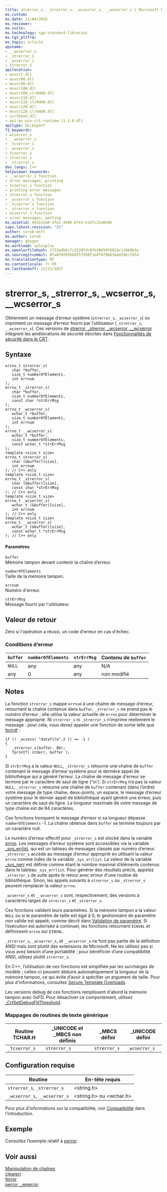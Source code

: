 ```yaml
---
title: strerror_s, _strerror_s, _wcserror_s, __wcserror_s | Microsoft Docs
ms.custom: 
ms.date: 11/04/2016
ms.reviewer: 
ms.suite: 
ms.technology: cpp-standard-libraries
ms.tgt_pltfrm: 
ms.topic: article
apiname:
- __wcserror_s
- _strerror_s
- _wcserror_s
- strerror_s
apilocation:
- msvcrt.dll
- msvcr80.dll
- msvcr90.dll
- msvcr100.dll
- msvcr100_clr0400.dll
- msvcr110.dll
- msvcr110_clr0400.dll
- msvcr120.dll
- msvcr120_clr0400.dll
- ucrtbase.dll
- api-ms-win-crt-runtime-l1-1-0.dll
apitype: DLLExport
f1_keywords:
- wcserror_s
- __wcserror_s
- _tcserror_s
- _wcserror_s
- tcserror_s
- strerror_s
- _strerror_s
dev_langs: C++
helpviewer_keywords:
- __wcserror_s function
- error messages, printing
- tcserror_s function
- printing error messages
- strerror_s function
- _wcserror_s function
- _tcserror_s function
- _strerror_s function
- wcserror_s function
- error messages, getting
ms.assetid: 9e5b15a0-efe1-4586-b7e3-e1d7c31a03d6
caps.latest.revision: "21"
author: corob-msft
ms.author: corob
manager: ghogen
ms.workload: cplusplus
ms.openlocfilehash: 2733adb5cfc2328fdc0fb39650f6013c11960b3e
ms.sourcegitcommit: 8fa8fdf0fbb4f57950f1e8f4f9b81b4d39ec7d7a
ms.translationtype: MT
ms.contentlocale: fr-FR
ms.lasthandoff: 12/21/2017
---
```

# <a name="strerrors-strerrors-wcserrors-wcserrors"></a>strerror_s, _strerror_s, _wcserror_s, __wcserror_s
Obtiennent un message d’erreur système (`strerror_s`, `_wcserror_s`) ou impriment un message d’erreur fourni par l’utilisateur (`_strerror_s`, `__wcserror_s`). Ces versions de [strerror, _strerror, _wcserror, \__wcserror](../../c-runtime-library/reference/strerror-strerror-wcserror-wcserror.md) intègrent les améliorations de sécurité décrites dans [Fonctionnalités de sécurité dans le CRT](../../c-runtime-library/security-features-in-the-crt.md).  
  
## <a name="syntax"></a>Syntaxe  
  
```  
errno_t strerror_s(  
   char *buffer,  
   size_t numberOfElements,  
   int errnum   
);  
errno_t _strerror_s(  
   char *buffer,  
   size_t numberOfElements,  
   const char *strErrMsg   
);  
errno_t _wcserror_s(  
   wchar_t *buffer,  
   size_t numberOfElements,  
   int errnum   
);  
errno_t __wcserror_s(  
   wchar_t *buffer,  
   size_t numberOfElements,  
   const wchar_t *strErrMsg   
);  
template <size_t size>  
errno_t strerror_s(  
   char (&buffer)[size],  
   int errnum   
); // C++ only  
template <size_t size>  
errno_t _strerror_s(  
   char (&buffer)[size],  
   const char *strErrMsg   
); // C++ only  
template <size_t size>  
errno_t _wcserror_s(  
   wchar_t (&buffer)[size],  
   int errnum   
); // C++ only  
template <size_t size>  
errno_t __wcserror_s(  
   wchar_t (&buffer)[size],  
   const wchar_t *strErrMsg   
); // C++ only  
```  
  
#### <a name="parameters"></a>Paramètres  
 `buffer`  
 Mémoire tampon devant contenir la chaîne d’erreur.  
  
 `numberOfElements`  
 Taille de la mémoire tampon.  
  
 `errnum`  
 Numéro d'erreur.  
  
 `strErrMsg`  
 Message fourni par l'utilisateur.  
  
## <a name="return-value"></a>Valeur de retour  
 Zéro si l'opération a réussi, un code d'erreur en cas d'échec.  
  
### <a name="error-condtions"></a>Conditions d’erreur  
  
|`buffer`|`numberOfElements`|`strErrMsg`|Contenu de `buffer`|  
|--------------|------------------------|-----------------|--------------------------|  
|`NULL`|any|any|N/A|  
|any|0|any|non modifié|  
  
## <a name="remarks"></a>Notes  
 La fonction `strerror_s` mappe `errnum` à une chaîne de message d’erreur, retournant la chaîne contenue dans `buffer`. `_strerror_s` ne prend pas le numéro d’erreur ; elle utilise la valeur actuelle de `errno` pour déterminer le message approprié. Ni `strerror_s` ni `_strerror_s` n’imprime réellement le message : pour cela, vous devez appeler une fonction de sortie telle que [fprintf](../../c-runtime-library/reference/fprintf-fprintf-l-fwprintf-fwprintf-l.md) :  
  
```  
if (( _access( "datafile",2 )) == -1 )  
{  
   _strerror_s(buffer, 80);  
   fprintf( stderr, buffer );  
}  
```  
  
 Si `strErrMsg` a la valeur `NULL`, `_strerror_s` retourne une chaîne de `buffer` contenant le message d’erreur système pour le dernière appel de bibliothèque qui a généré l’erreur. La chaîne de message d'erreur se termine par le caractère de saut de ligne ('\n'). Si `strErrMsg` n’a pas la valeur `NULL`, `_strerror_s` retourne une chaîne de `buffer` contenant (dans l’ordre) votre message de type chaîne, deux-points, un espace, le message d’erreur système pour le dernier appel de bibliothèque ayant généré une erreur, puis un caractère de saut de ligne. La longueur maximale de votre message de type chaîne est de 94 caractères.  
  
 Ces fonctions tronquent le message d’erreur si sa longueur dépasse `numberOfElements` -1. La chaîne obtenue dans `buffer` se termine toujours par un caractère null.  
  
 Le numéro d’erreur effectif pour `_strerror_s` est stocké dans la variable [errno](../../c-runtime-library/errno-doserrno-sys-errlist-and-sys-nerr.md). Les messages d’erreur système sont accessibles via la variable [_sys_errlist](../../c-runtime-library/errno-doserrno-sys-errlist-and-sys-nerr.md), qui est un tableau de messages classés par numéro d’erreur. `_strerror_s` accède au message d’erreur approprié en utilisant la valeur `errno` comme index de la variable `_sys_errlist`. La valeur de la variable [_sys_nerr](../../c-runtime-library/errno-doserrno-sys-errlist-and-sys-nerr.md) est définie comme étant le nombre maximal d’éléments contenus dans le tableau `_sys_errlist`. Pour générer des résultats précis, appelez `_strerror_s` de suite après le retour avec erreur d'une routine de bibliothèque. Sinon, les appels suivants à `strerror_s` ou `_strerror_s` peuvent remplacer la valeur `errno`.  
  
 `_wcserror_s` et `__wcserror_s` sont, respectivement, des versions à caractères larges de `strerror_s` et `_strerror_s`.  
  
 Ces fonctions valident leurs paramètres. Si la mémoire tampon a la valeur `NULL` ou si le paramètre de taille est égal à 0, le gestionnaire de paramètre non valide est appelé, comme décrit dans [Validation de paramètre](../../c-runtime-library/parameter-validation.md). Si l’exécution est autorisée à continuer, les fonctions retournent `EINVAL` et définissent `errno` sur `EINVAL`.  
  
 `_strerror_s`, `_wcserror_s`, et `__wcserror_s` ne font pas partie de la définition ANSI mais sont plutôt des extensions de Microsoft. Ne les utilisez pas si vous avez besoin d’une portabilité ; pour bénéficier d’une compatibilité ANSI, utilisez plutôt `strerror_s`.  
  
 En C++, l’utilisation de ces fonctions est simplifiée par les surcharges de modèle ; celles-ci peuvent déduire automatiquement la longueur de la mémoire tampon, ce qui évite d’avoir à spécifier un argument de taille. Pour plus d'informations, consultez [Secure Template Overloads](../../c-runtime-library/secure-template-overloads.md).  
  
 Les versions debug de ces fonctions remplissent d'abord la mémoire tampon avec 0xFD. Pour désactiver ce comportement, utilisez [_CrtSetDebugFillThreshold](../../c-runtime-library/reference/crtsetdebugfillthreshold.md).  
  
### <a name="generic-text-routine-mappings"></a>Mappages de routines de texte générique  
  
|Routine TCHAR.H|_UNICODE et _MBCS non définis|_MBCS défini|_UNICODE défini|  
|---------------------|------------------------------------|--------------------|-----------------------|  
|`_tcserror_s`|`strerror_s`|`strerror_s`|`_wcserror_s`|  
  
## <a name="requirements"></a>Configuration requise  
  
|Routine|En-tête requis|  
|-------------|---------------------|  
|`strerror_s`, `_strerror_s`|\<string.h>|  
|`_wcserror_s`, `__wcserror_s`|\<string.h> ou \<wchar.h>|  
  
 Pour plus d'informations sur la compatibilité, voir [Compatibilité](../../c-runtime-library/compatibility.md) dans l'introduction.  
  
## <a name="example"></a>Exemple  
 Consultez l’exemple relatif à [perror](../../c-runtime-library/reference/perror-wperror.md).  
  
## <a name="see-also"></a>Voir aussi  
 [Manipulation de chaînes](../../c-runtime-library/string-manipulation-crt.md)   
 [clearerr](../../c-runtime-library/reference/clearerr.md)   
 [ferror](../../c-runtime-library/reference/ferror.md)   
 [perror, _wperror](../../c-runtime-library/reference/perror-wperror.md)